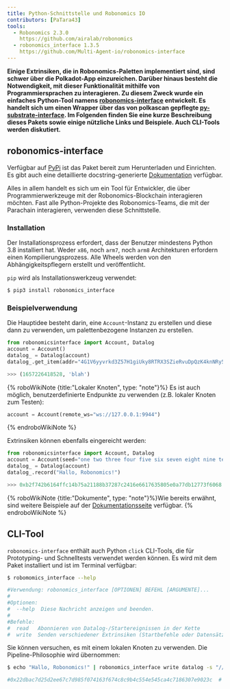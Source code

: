 ```yaml
---
title: Python-Schnittstelle und Robonomics IO
contributors: [PaTara43]
tools:
  - Robonomics 2.3.0
    https://github.com/airalab/robonomics
  - robonomics_interface 1.3.5
    https://github.com/Multi-Agent-io/robonomics-interface
---
```


**Einige Extrinsiken, die in Robonomics-Paletten implementiert sind, sind schwer über die Polkadot-App einzureichen. Darüber hinaus besteht die Notwendigkeit, mit dieser Funktionalität mithilfe von Programmiersprachen zu interagieren. Zu diesem Zweck wurde ein einfaches Python-Tool namens [robonomics-interface](https://github.com/Multi-Agent-io/robonomics-interface) entwickelt. Es handelt sich um einen Wrapper über das von polkascan gepflegte [py-substrate-interface](https://github.com/polkascan/py-substrate-interface). Im Folgenden finden Sie eine kurze Beschreibung dieses Pakets sowie einige nützliche Links und Beispiele. Auch CLI-Tools werden diskutiert.**

## robonomics-interface

Verfügbar auf [PyPi](https://pypi.org/project/robonomics-interface/) ist das Paket bereit zum Herunterladen und Einrichten.
Es gibt auch eine detaillierte docstring-generierte [Dokumentation](https://multi-agent-io.github.io/robonomics-interface/) verfügbar.

Alles in allem handelt es sich um ein Tool für Entwickler, die über Programmierwerkzeuge mit der Robonomics-Blockchain interagieren möchten. Fast alle Python-Projekte des Robonomics-Teams, die mit der Parachain interagieren, verwenden diese Schnittstelle.

### Installation

Der Installationsprozess erfordert, dass der Benutzer mindestens Python 3.8 installiert hat. Weder `x86`, noch `arm7`, noch `arm8` Architekturen erfordern einen Kompilierungsprozess. Alle Wheels werden von den Abhängigkeitspflegern erstellt und veröffentlicht.

`pip` wird als Installationswerkzeug verwendet:

```bash
$ pip3 install robonomics_interface
```

### Beispielverwendung

Die Hauptidee besteht darin, eine `Account`-Instanz zu erstellen und diese dann zu verwenden, um palettenbezogene Instanzen zu erstellen.


```python
from robonomicsinterface import Account, Datalog
account = Account()
datalog_ = Datalog(account)
datalog_.get_item(addr="4G1V6yyvrkd3Z57H1giUky8RTRX3SZieRvuDpQzK4knNRy5R",index=2)

>>> (1657226418528, 'blah')
```

{% roboWikiNote {title:"Lokaler Knoten", type: "note"}%}
  Es ist auch möglich, benutzerdefinierte Endpunkte zu verwenden (z.B. lokaler Knoten zum Testen):

  ```python
  account = Account(remote_ws="ws://127.0.0.1:9944")
  ```
{% endroboWikiNote %}

Extrinsiken können ebenfalls eingereicht werden:

```python
from robonomicsinterface import Account, Datalog
account = Account(seed="one two three four five six seven eight nine ten eleven twelve")
datalog_ = Datalog(account)
datalog_.record("Hallo, Robonomics!")

>>> 0xb2f742b6164ffc14b75a21188b37287c2416e6617635805e0a77db12773f6068  # dies ist ein Extrinsik-Hash
```

{% roboWikiNote {title:"Dokumente", type: "note"}%}Wie bereits erwähnt, sind weitere Beispiele auf der [Dokumentationsseite](https://multi-agent-io.github.io/robonomics-interface/) verfügbar. {% endroboWikiNote %}

## CLI-Tool

`robonomics-interface` enthält auch Python `click` CLI-Tools, die für Prototyping- und Schnelltests verwendet werden können. Es wird mit dem Paket installiert und ist im Terminal verfügbar:

```bash
$ robomomics_interface --help

#Verwendung: robonomics_interface [OPTIONEN] BEFEHL [ARGUMENTE]...
#
#Optionen:
#  --help  Diese Nachricht anzeigen und beenden.
#
#Befehle:
#  read   Abonnieren von Datalog-/Startereignissen in der Kette
#  write  Senden verschiedener Extrinsiken (Startbefehle oder Datensätze von Datalogs)
```

Sie können versuchen, es mit einem lokalen Knoten zu verwenden. Die Pipeline-Philosophie wird übernommen:

```bash
$ echo "Hallo, Robonomics!" | robonomics_interface write datalog -s "//Alice" --remote_ws "ws://127.0.0.1:9944"

#0x22dbac7d25d2ee67c7d985f074163f674c8c9b4c554e545ca4c7186307e9023c  # dies ist ein Extrinsik-Hash
```